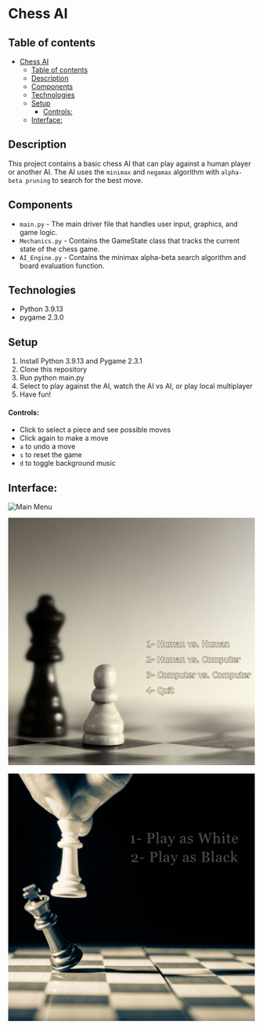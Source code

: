 # Chess AI

## Table of contents
- [Chess AI](#chess-ai)
  - [Table of contents](#table-of-contents)
  - [Description](#description)
  - [Components](#components)
  - [Technologies](#technologies)
  - [Setup](#setup)
      - [Controls:](#controls)
  - [Interface:](#interface)

## Description
This project contains a basic chess AI that can play against a human player or another AI. The AI uses the `minimax` and `negamax` algorithm with `alpha-beta pruning` to search for the best move.


## Components
* `main.py` - The main driver file that handles user input, graphics, and game logic.
* `Mechanics.py` - Contains the GameState class that tracks the current state of the chess game.
* `AI_Engine.py` - Contains the minimax alpha-beta search algorithm and board evaluation function.

## Technologies
* Python 3.9.13
* pygame 2.3.0

## Setup
1. Install Python 3.9.13 and Pygame 2.3.1
2. Clone this repository
3. Run python main.py
4. Select to play against the AI, watch the AI vs AI, or play local multiplayer
5. Have fun!

#### Controls:   
* Click to select a piece and see possible moves
* Click again to make a move
* `a` to undo a move
* `s` to reset the game
* `d` to toggle background music

## Interface: 
![Main Menu](data\1st.png.png)

![Options](data\2nd.png)

![Multiplayer](data\3rd.png)
